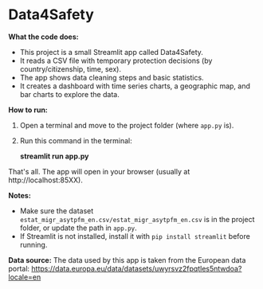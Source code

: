 # Data4Safety

**What the code does:**
- This project is a small Streamlit app called Data4Safety.
- It reads a CSV file with temporary protection decisions (by country/citizenship, time, sex).
- The app shows data cleaning steps and basic statistics.
- It creates a dashboard with time series charts, a geographic map, and bar charts to explore the data.

**How to run:**
1. Open a terminal and move to the project folder (where `app.py` is).
2. Run this command in the terminal:

   __streamlit run app.py__

That's all. The app will open in your browser (usually at http://localhost:85XX).

**Notes:**
- Make sure the dataset `estat_migr_asytpfm_en.csv/estat_migr_asytpfm_en.csv` is in the project folder, or update the path in `app.py`.
- If Streamlit is not installed, install it with `pip install streamlit` before running.
 
**Data source:**
The data used by this app is taken from the European data portal: https://data.europa.eu/data/datasets/uwyrsvz2fpqtles5ntwdoa?locale=en
